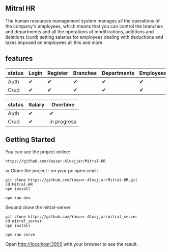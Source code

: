## Mitral HR

The human resources management system manages all the operations of the company's employees, which means that you can control the branches and departments and all the operations of modifications, additions and deletions (curd) setting salaries for employees dealing with deductions and taxes imposed on employees all this and more.

## features

| status |  Login | Register  |  Branches |  Departments |  Employees | Tasks | Attendance |
|---|---|---|---|---|---|---|---|
| Auth | ✔ |  ✔ |  ✔ |  ✔ | ✔  | ✔  | ✔  | ✔ | 
| Crud | ✔ |  ✔ |  ✔ |  ✔ | ✔  | ✔  | ✔  | ✔ |

|status | Salary | Overtime |
|---|---|---|
| Auth | ✔ | ✔ |
| Crud | ✔ | in progress |

## Getting Started
You can see the project online:
```
https://github.com/Yasser-Alnajjar/Mitral-HR
```
or
Clone the project :
on your pc open cmd :
```
git clone https://github.com/Yasser-Alnajjar/Mitral-HR.git
cd Mitral-HR
npm install
```
```
npm run dev
```

Second clone the mitral-server
```
git clone https://github.com/Yasser-Alnajjar/mitral_server
cd mitral_server
npm install
```
```
npm run serve
```

Open [http://localhost:3000](http://localhost:3000) with your browser to see the result.
